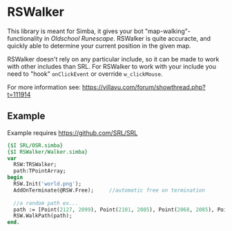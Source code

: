 RSWalker
========
This library is meant for Simba, it gives your bot "map-walking"-functionality in *Oldschool Runescape*.
RSWalker is quite accuracte, and quickly able to determine your current position in the given map.

RSWalker doesn't rely on any particular include, so it can be made to work with other includes than SRL.
For RSWalker to work with your include you need to "hook" `onClickEvent` or override `w_clickMouse`.

For more information see: https://villavu.com/forum/showthread.php?t=111914

Example
--------
Example requires https://github.com/SRL/SRL

```pascal
{$I SRL/OSR.simba}
{$I RSWalker/Walker.simba}
var
  RSW:TRSWalker;
  path:TPointArray;
begin
  RSW.Init('world.png');
  AddOnTerminate(@RSW.Free);     //automatic free on termination
  
  //a random path ex... 
  path := [Point(2127, 2099), Point(2101, 2085), Point(2068, 2085), Point(2035, 2082)];
  RSW.WalkPath(path);
end.
```
